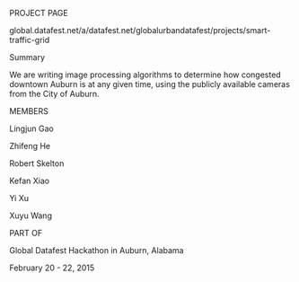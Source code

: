 PROJECT PAGE

global.datafest.net/a/datafest.net/globalurbandatafest/projects/smart-traffic-grid

Summary

We are writing image processing algorithms to determine how congested downtown Auburn is at any given time, using the publicly available cameras from the City of Auburn.


MEMBERS

Lingjun Gao

Zhifeng He

Robert Skelton

Kefan Xiao

Yi Xu

Xuyu Wang


PART OF

Global Datafest Hackathon in Auburn, Alabama

February 20 - 22, 2015
